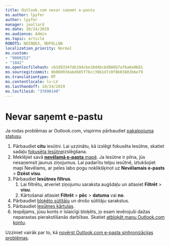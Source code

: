 ```yaml
---
title: Outlook.com nevar saņemt e-pastu
ms.author: lpyfer
author: lpyfer
manager: joallard
ms.date: 10/24/2019
ms.audience: Admin
ms.topic: article
ROBOTS: NOINDEX, NOFOLLOW
localization_priority: Normal
ms.custom:
- "9000252"
- "1842"
ms.openlocfilehash: c63d93347db194cbe10d4bc6d806b7af6a6e0681
ms.sourcegitcommit: 0b06093dabd685f76cc39b1d7c0f8b03883b6e79
ms.translationtype: MT
ms.contentlocale: lv-LV
ms.lasthandoff: 10/24/2019
ms.locfileid: "37698140"
---
```

# <a name="unable-to-receive-email"></a>Nevar saņemt e-pastu

Ja rodas problēmas ar Outlook.com, vispirms pārbaudiet [pakalpojuma statusu](https://go.microsoft.com/fwlink/p/?linkid=837482).

1. Pārbaudiet **citu** iesūtni. Lai uzzinātu, kā izslēgt fokusēta Iesūtne, skatiet sadaļu [fokusēta Iesūtne](https://support.office.com/article/f714d94d-9e63-4217-9ccb-6cb2986aa1b2)izslēgšana. 
2. Meklējiet savā [ **nevēlamā e-pasta** mapē](https://outlook.live.com/mail/junkemail). Ja Iesūtne ir pilna, jūs nesaņemsit jaunus ziņojumus. Lai padarītu telpu iesūtnē, iztukšojiet mapi Nevēlams, ar peles labo pogu noklikšķinot uz **Nevēlamais e-pasts** > **Dzēst visu**.
3. Pārbaudiet **Iesūtnes filtrus**. 
    1. Lai filtrētu, atveriet ziņojumu saraksta augšdaļu un atlasiet **Filtrēt** > **visu**.
    2. Kārtošanai atlasiet **Filtrēt** > **pēc** > **datuma** vai **no**.
4. Pārbaudiet [bloķēto sūtītāju](https://outlook.live.com/mail/options/mail/junkEmail) un drošo sūtītāju sarakstus.
5. Pārbaudiet [Iesūtnes kārtulas](https://outlook.live.com/mail/options/mail/rules).
6. Iespējams, jūsu konts ir īslaicīgi bloķēts, jo esam ievērojuši dažas neparastas pierakstīšanās darbības. Skatiet [atbloķēt manu Outlook.com kontu](https://support.office.com/article/f4ad2701-d166-4d8b-8a6a-9af2a1f8a4c4).

Uzziniet vairāk par to, kā [novērst Outlook.com e-pasta sinhronizācijas problēmas](https://support.office.com/article/d39e3341-8d79-4bf1-b3c7-ded602233642).